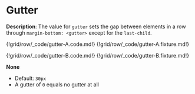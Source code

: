 # Gutter

__Description__: The value for `gutter` sets the gap between elements in a row through `margin-bottom: <gutter>` except for the `last-child`.

{!grid/row/_code/gutter-A.code.md!}
{!grid/row/_code/gutter-A.fixture.md!}

{!grid/row/_code/gutter-B.code.md!}
{!grid/row/_code/gutter-B.fixture.md!}

__None__

+ Default: `30px`
+ A gutter of `0` equals no gutter at all

<div class="cf"></div>
<div class="end"></div>

